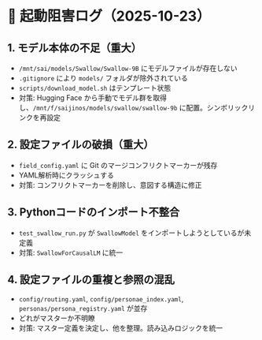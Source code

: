 # 🚨 起動阻害ログ（2025-10-23）

## 1. モデル本体の不足（重大）

- `/mnt/sai/models/Swallow/Swallow-9B` にモデルファイルが存在しない
- `.gitignore` により `models/` フォルダが除外されている
- `scripts/download_model.sh` はテンプレート状態
- 対策: Hugging Face から手動でモデル群を取得し、`/mnt/f/saijinos/models/swallow/swallow-9b` に配置。シンボリックリンクを再設定

## 2. 設定ファイルの破損（重大）

- `field_config.yaml` に Git のマージコンフリクトマーカーが残存
- YAML解析時にクラッシュする
- 対策: コンフリクトマーカーを削除し、意図する構造に修正

## 3. Pythonコードのインポート不整合

- `test_swallow_run.py` が `SwallowModel` をインポートしようとしているが未定義
- 対策: `SwallowForCausalLM` に統一

## 4. 設定ファイルの重複と参照の混乱

- `config/routing.yaml`, `config/personae_index.yaml`, `personas/persona_registry.yaml` が並存
- どれがマスターか不明瞭
- 対策: マスター定義を決定し、他を整理。読み込みロジックを統一
